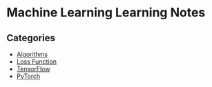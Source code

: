 # Machine Learning Learning Notes

## Categories

- [Algorithms](https://github.com/kaka-lin/ML-Notes/tree/master/Algorithms)
- [Loss Function](https://github.com/kaka-lin/ML-Notes/tree/master/Loss%20Function)
- [TensorFlow](https://github.com/kaka-lin/ML-Notes/tree/master/TensorFlow)
- [PyTorch](https://github.com/kaka-lin/ML-Notes/tree/master/Pytorch)


